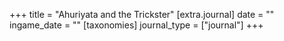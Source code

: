 +++
title = "Ahuriyata and the Trickster"
[extra.journal]
date = ""
ingame_date = ""
[taxonomies]
journal_type = ["journal"]
+++

